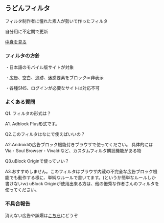 ## うどんフィルタ

フィルタ制作者に憧れた素人が勢いで作ったフィルタ

自分用に不定期で更新

[中身を見る](https://raw.githubusercontent.com/mikadukiken/adblock/master/udonfilter.txt)

### フィルタの方針

・日本語のモバイル版サイトが対象

・広告、空白、追跡、迷惑要素をブロックor非表示

・各種SNS、ログインが必要なサイトは対応不可
### よくある質問
Q1. フィルタの形式は？

A1. Adblock Plus形式です。

Q2.このフィルタはなにで使えばいいの？

A2.Androidの広告ブロック機能付きブラウザで使ってください。
具体的にはVia・Soul Browser・Vivaldiなど、カスタムフィルタ購読機能がある物

Q3.uBlock Originで使っていい？

A3.おすすめしません。このフィルタはブラウザ内蔵の不完全な広告ブロック機能でも動作する様に、単純なルールで書いてます。(というか簡単なルールしか書けないｗ)
uBlock Originが使用出来る方は、他の優秀な作者さんのフィルタを使ってください。


### 不具合報告
消えない広告や誤爆は[こちら](https://jbbs.shitaraba.net/bbs/read.cgi/internet/25764/1642314720/)にどうぞ
